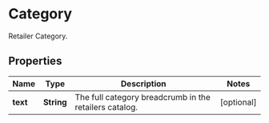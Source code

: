 

# Category

Retailer Category.

## Properties

| Name | Type | Description | Notes |
|------------ | ------------- | ------------- | -------------|
|**text** | **String** | The full category breadcrumb in the retailers catalog. |  [optional] |



